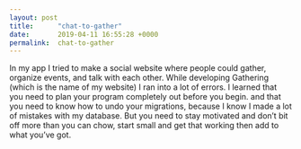 ```yaml
---
layout: post
title:      "chat-to-gather"
date:       2019-04-11 16:55:28 +0000
permalink:  chat-to-gather
---
```



In my app I tried to make a social website where people could gather, organize events, and talk with each other. While developing Gathering (which is the name of my website) I ran into a lot of errors. I learned that you need to plan your program completely out before you begin. and that you need to know how to undo your migrations, because I know I made a lot of mistakes with my database.  But you need to stay motivated and don’t bit off more than you can chow, start small and get that working then add to what you’ve got.
